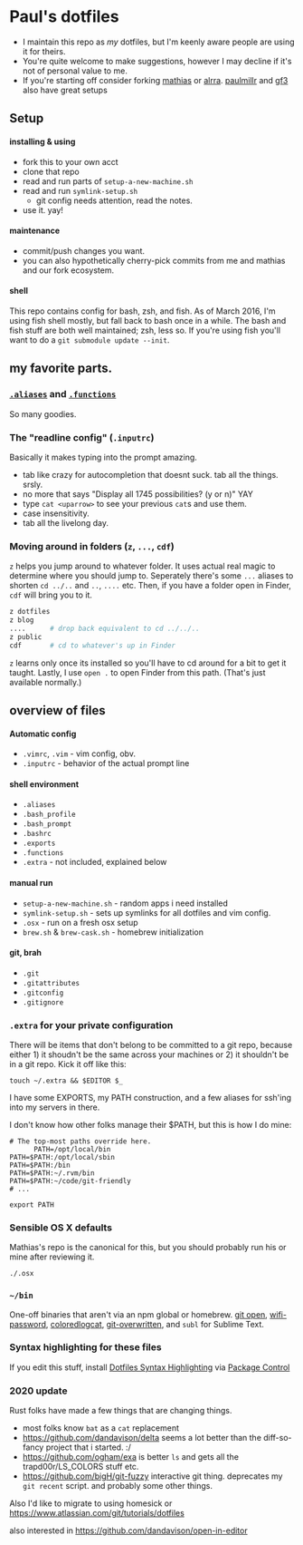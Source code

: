 # Paul's dotfiles

* I maintain this repo as *my* dotfiles, but I'm keenly aware people are using it for theirs.
* You're quite welcome to make suggestions, however I may decline if it's not of personal value to me.
* If you're starting off consider forking [mathias](https://github.com/mathiasbynens/dotfiles/) or [alrra](https://github.com/alrra/dotfiles/). [paulmillr](https://github.com/paulmillr/dotfiles) and [gf3](https://github.com/gf3/dotfiles) also have great setups

## Setup
#### installing & using

* fork this to your own acct
* clone that repo
* read and run parts of `setup-a-new-machine.sh`
* read and run `symlink-setup.sh`
  * git config needs attention, read the notes.
* use it. yay!

#### maintenance

* commit/push changes you want.
* you can also hypothetically cherry-pick commits from me and mathias and our fork ecosystem.

#### shell

This repo contains config for bash, zsh, and fish. As of March 2016, I'm using fish shell mostly, but fall back to bash once in a while. The bash and fish stuff are both well maintained; zsh, less so. If you're using fish you'll want to do a `git submodule update --init`.


## my favorite parts.

### [`.aliases`](https://github.com/dbachko/dotfiles/blob/master/.aliases) and [`.functions`](https://github.com/dbachko/dotfiles/blob/master/.functions)

So many goodies.

### The "readline config" (`.inputrc`)
Basically it makes typing into the prompt amazing.

* tab like crazy for autocompletion that doesnt suck. tab all the things. srsly.
* no more <tab><tab> that says "Display all 1745 possibilities? (y or n)" YAY
* type `cat <uparrow>` to see your previous `cat`s and use them.
* case insensitivity.
* tab all the livelong day.



### Moving around in folders (`z`, `...`, `cdf`)
`z` helps you jump around to whatever folder. It uses actual real magic to determine where you should jump to. Seperately there's some `...` aliases to shorten `cd ../..` and `..`, `....` etc. Then, if you have a folder open in Finder, `cdf` will bring you to it.
```sh
z dotfiles
z blog
....      # drop back equivalent to cd ../../..
z public
cdf       # cd to whatever's up in Finder
```
`z` learns only once its installed so you'll have to cd around for a bit to get it taught.
Lastly, I use `open .` to open Finder from this path. (That's just available normally.)



## overview of files

####  Automatic config
* `.vimrc`, `.vim` - vim config, obv.
* `.inputrc` - behavior of the actual prompt line

#### shell environment
* `.aliases`
* `.bash_profile`
* `.bash_prompt`
* `.bashrc`
* `.exports`
* `.functions`
* `.extra` - not included, explained below

#### manual run
* `setup-a-new-machine.sh` - random apps i need installed
* `symlink-setup.sh`  - sets up symlinks for all dotfiles and vim config.
* `.osx` - run on a fresh osx setup
* `brew.sh` & `brew-cask.sh` - homebrew initialization

#### git, brah
* `.git`
* `.gitattributes`
* `.gitconfig`
* `.gitignore`


### `.extra` for your private configuration

There will be items that don't belong to be committed to a git repo, because either 1) it shoudn't be the same across your machines or 2) it shouldn't be in a git repo. Kick it off like this:

`touch ~/.extra && $EDITOR $_`

I have some EXPORTS, my PATH construction, and a few aliases for ssh'ing into my servers in there.

I don't know how other folks manage their $PATH, but this is how I do mine:

```shell
# The top-most paths override here.
      PATH=/opt/local/bin
PATH=$PATH:/opt/local/sbin
PATH=$PATH:/bin
PATH=$PATH:~/.rvm/bin
PATH=$PATH:~/code/git-friendly
# ...

export PATH
```


### Sensible OS X defaults

Mathias's repo is the canonical for this, but you should probably run his or mine after reviewing it.

```bash
./.osx
```

### `~/bin`

One-off binaries that aren't via an npm global or homebrew. [git open](https://github.com/paulirish/git-open), [wifi-password](https://github.com/rauchg/wifi-password), [coloredlogcat](https://developer.sinnerschrader-mobile.com/colored-logcat-reloaded/507/), [git-overwritten](https://github.com/mislav/dotfiles/blob/master/bin/git-overwritten), and `subl` for Sublime Text.

### Syntax highlighting for these files

If you edit this stuff, install [Dotfiles Syntax Highlighting](https://github.com/mattbanks/dotfiles-syntax-highlighting-st2) via [Package Control](http://wbond.net/sublime_packages/package_control)

### 2020 update

Rust folks have made a few things that are changing things.

 - most folks know `bat`  as a `cat` replacement
 - https://github.com/dandavison/delta seems a lot better than the diff-so-fancy project that i started. :/
 - https://github.com/ogham/exa is better `ls` and gets all the trapd00r/LS_COLORS stuff etc.
 - https://github.com/bigH/git-fuzzy interactive git thing. deprecates my `git recent` script. and probably some other things.

 Also I'd like to migrate to using homesick or https://www.atlassian.com/git/tutorials/dotfiles

 also interested in https://github.com/dandavison/open-in-editor
